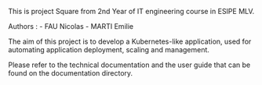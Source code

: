 This is project Square from 2nd Year of IT engineering course in ESIPE MLV.

Authors :
    - FAU Nicolas
    - MARTI Emilie
    
The aim of this project is to develop a Kubernetes-like application, used for automating application deployment, scaling and management.

Please refer to the technical documentation and the user guide that can be found on the documentation directory.